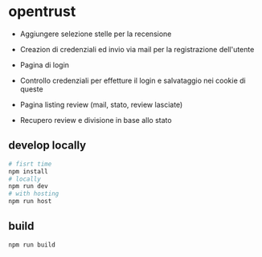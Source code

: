 # opentrust

 - Aggiungere selezione stelle per la recensione

 - Creazion di credenziali ed invio via mail per la registrazione dell'utente

 - Pagina di login

 - Controllo credenziali per effetture il login e salvataggio nei cookie di queste

 - Pagina listing review (mail, stato, review lasciate)

 - Recupero review e divisione in base allo stato

## develop locally

``` bash
# fisrt time
npm install
# locally
npm run dev
# with hosting
npm run host
```

## build

``` bash
npm run build
```